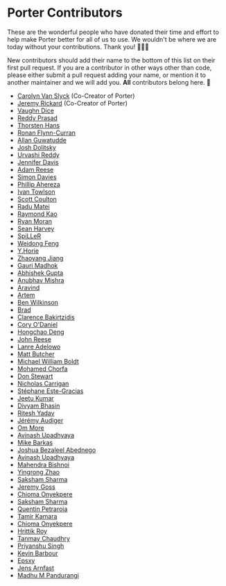 # Porter Contributors

These are the wonderful people who have donated their time and effort to help
make Porter better for all of us to use. We wouldn't be where we are today
without your contributions. Thank you! 🙇‍♀️💖

New contributors should add their name to the bottom of this list on their first
pull request. If you are a contributor in other ways other than code, please
either submit a pull request adding your name, or mention it to another maintainer
and we will add you. **All** contributors belong here. 💯

* [Carolyn Van Slyck](https://github.com/carolynvs) (Co-Creator of Porter)
* [Jeremy Rickard](https://github.com/jeremyrickard) (Co-Creator of Porter)
* [Vaughn Dice](https://github.com/vdice)
* [Reddy Prasad](https://github.com/dev-drprasad)
* [Thorsten Hans](https://github.com/ThorstenHans)
* [Ronan Flynn-Curran](https://github.com/flynnduism)
* [Allan Guwatudde](https://github.com/AGMETEOR)
* [Josh Dolitsky](https://github.com/jdolitsky)
* [Urvashi Reddy](https://github.com/youreddy)
* [Jennifer Davis](https://github.com/iennae)
* [Adam Reese](https://github.com/adamreese)
* [Simon Davies](https://github.com/simongdavies)
* [Phillip Ahereza](https://github.com/phillipahereza)
* [Ivan Towlson](https://github.com/itowlson)
* [Scott Coulton](https://github.com/scotty-c)
* [Radu Matei](https://github.com/radu-matei)
* [Raymond Kao](https://github.com/raykao)
* [Ryan Moran](https://github.com/ryanmoran)
* [Sean Harvey](https://github.com/halkyon)
* [SpiLLeR](https://github.com/SpiLLeR)
* [Weidong Feng](https://github.com/fenngwd)
* [Y.Horie](https://github.com/u5surf)
* [Zhaoyang Jiang](https://github.com/JiangZhaoYang)
* [Gauri Madhok](https://github.com/gaurimadhok)
* [Abhishek Gupta](https://github.com/abhirockzz)
* [Anubhav Mishra](https://github.com/anubhavmishra)
* [Aravind](https://github.com/scriptonist)
* [Artem](https://github.com/SuddenGunter)
* [Ben Wilkinson](https://github.com/brwilkinson)
* [Brad](https://github.com/bradcypert)
* [Clarence Bakirtzidis](https://github.com/clarenceb)
* [Cory O'Daniel](https://github.com/coryodaniel)
* [Hongchao Deng](https://github.com/hongchaodeng)
* [John Reese](https://github.com/jpreese)
* [Lanre Adelowo](https://github.com/adelowo)
* [Matt Butcher](https://github.com/technosophos)
* [Michael William Boldt](https://github.com/mboldt)
* [Mohamed Chorfa](https://github.com/MChorfa)
* [Don Stewart](https://github.com/donmstewart)
* [Nicholas Carrigan](https://github.com/nhcarrigan)
* [Stéphane Este-Gracias](https://github.com/sestegra)
* [Jeetu Kumar](https://github.com/i-am-jeetu)
* [Divyam Bhasin](https://github.com/divbhasin)
* [Ritesh Yadav](https://github.com/DARK-art108)
* [Jérémy Audiger](https://github.com/jaudiger)
* [Om More](https://github.com/thisisommore)
* [Avinash Upadhyaya](https://github.com/avinashupadhya99)
* [Mike Barkas](https://github.com/mikebarkas)
* [Joshua Bezaleel Abednego](https://github.com/joshuabezaleel)
* [Avinash Upadhyaya](https://github.com/avinashupadhya99)
* [Mahendra Bishnoi](https://github.com/mahendrabishnoi2)
* [Yingrong Zhao](https://github.com/VinozzZ)
* [Saksham Sharma](https://github.com/sakkshm26)
* [Jeremy Goss](https://github.com/Jemgoss)
* [Chioma Onyekpere](https://github.com/Simpcyclassy)
* [Saksham Sharma](https://github.com/sakkshm26)
* [Quentin Petraroia](https://github.com/qpetraroia)
* [Tamir Kamara](https://github.com/tamirkamara)
* [Chioma Onyekpere](https://github.com/Simpcyclassy)
* [Hrittik Roy](https://github.com/hrittikhere)
* [Tanmay Chaudhry](https://github.com/tchaudhry91)
* [Priyanshu Singh](https://github.com/reveurguy)
* [Kevin Barbour](https://github.com/kevinbarbour)
* [Epsxy](https://github.com/epsxy)
* [Jens Arnfast](https://github.com/jarnfast)
* [Madhu M Pandurangi](https://github.com/MadhuMPandurangi)

